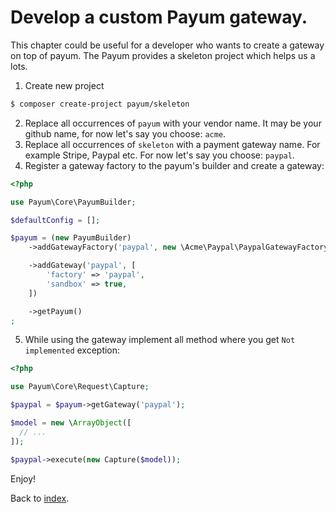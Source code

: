 # Develop a custom Payum gateway.

This chapter could be useful for a developer who wants to create a gateway on top of payum.
The Payum provides a skeleton project which helps us a lots.

1. Create new project

```bash
$ composer create-project payum/skeleton
```

2. Replace all occurrences of `payum` with your vendor name. It may be your github name, for now let's say you choose: `acme`.
3. Replace all occurrences of `skeleton` with a payment gateway name. For example Stripe, Paypal etc. For now let's say you choose: `paypal`.
4. Register a gateway factory to the payum's builder and create a gateway:

```php
<?php

use Payum\Core\PayumBuilder;

$defaultConfig = [];

$payum = (new PayumBuilder)
    ->addGatewayFactory('paypal', new \Acme\Paypal\PaypalGatewayFactory($defaultConfig))

    ->addGateway('paypal', [
        'factory' => 'paypal',
        'sandbox' => true,
    ])

    ->getPayum()
;
```

5. While using the gateway implement all method where you get `Not implemented` exception:

```php
<?php

use Payum\Core\Request\Capture;

$paypal = $payum->getGateway('paypal');

$model = new \ArrayObject([
  // ...
]);

$paypal->execute(new Capture($model));
```

Enjoy!

Back to [index](index.md).